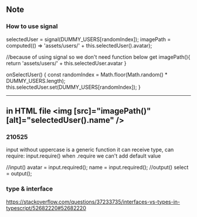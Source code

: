 ## Note
### How to use signal

selectedUser = signal(DUMMY_USERS[randomIndex]);
imagePath = computed(() => 'assets/users/' + this.selectedUser().avatar);

//because of using signal so we don't need function below
get imagePath(){
return 'assets/users/' + this.selectedUser.avatar
}

onSelectUser() {
const randomIndex = Math.floor(Math.random() \* DUMMY_USERS.length);
this.selectedUser.set(DUMMY_USERS[randomIndex]);
}

---
in HTML file
<img
[src]="imagePath()"
[alt]="selectedUser().name"
/>
---

### 210525
input without uppercase is a generic function
it can receive type, can require: input.require()
when .require we can't add default value

//input()
avatar = input.required<string>();
name = input.required<string>();
//output()
select = output<string>();

### type & interface
https://stackoverflow.com/questions/37233735/interfaces-vs-types-in-typescript/52682220#52682220
